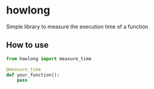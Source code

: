 # howlong 

Simple library to measure the execution time of a function

## How to use
~~~python
from howlong import measure_time

@measure_time
def your_function():
    pass
~~~